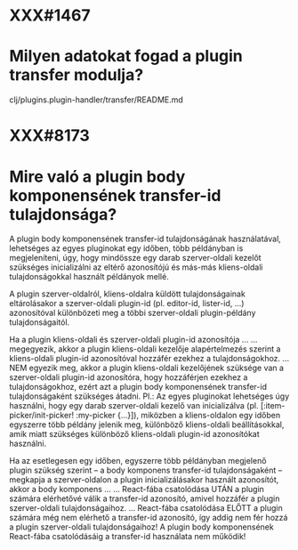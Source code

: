 
# XXX#1467
# Milyen adatokat fogad a plugin transfer modulja?
  clj/plugins.plugin-handler/transfer/README.md



# XXX#8173
# Mire való a plugin body komponensének transfer-id tulajdonsága?
  A plugin body komponensének transfer-id tulajdonságának használatával, lehetséges
  az egyes pluginokat egy időben, több példányban is megjeleníteni, úgy,
  hogy mindössze egy darab szerver-oldali kezelőt szükséges inicializálni
  az eltérő azonosítójú és más-más kliens-oldali tulajdonságokkal használt
  példányok mellé.

  A plugin szerver-oldalról, kliens-oldalra küldött tulajdonságainak eltárolásakor
  a szerver-oldali plugin-id (pl. editor-id, lister-id, ...) azonosítóval különbözeti
  meg a többi szerver-oldali plugin-példány tulajdonságaitól.

  Ha a plugin kliens-oldali és szerver-oldali plugin-id azonosítója ...
  ... megegyezik, akkor a plugin kliens-oldali kezelője alapértelmezés szerint
      a kliens-oldali plugin-id azonosítóval hozzáfér ezekhez a tulajdonságokhoz.
  ... NEM egyezik meg, akkor a plugin kliens-oldali kezelőjének szüksége van
      a szerver-oldali plugin-id azonosítóra, hogy hozzáférjen ezekhez
      a tulajdonságokhoz, ezért azt a plugin body komponensének transfer-id
      tulajdonságaként szükséges átadni.
      Pl.: Az egyes pluginokat lehetséges úgy használni, hogy egy darab szerver-oldali
           kezelő van inicializálva (pl. [:item-picker/init-picker! :my-picker {...}]),
           miközben a kliens-oldalon egy időben egyszerre több példány jelenik meg,
           különböző kliens-oldali beállításokkal, amik miatt szükséges különböző
           kliens-oldali plugin-id azonosítókat használni.

  Ha az esetlegesen egy időben, egyszerre több példányban megjelenő plugin szükség
  szerint – a body komponens transfer-id tulajdonságaként – megkapja a szerver-oldalon
  a plugin inicializálásakor használt azonosítót, akkor a body komponens ...
  ... React-fába csatolódása UTÁN a plugin számára elérhetővé válik a transfer-id
      azonosító, amivel hozzáfér a plugin szerver-oldali tulajdonságaihoz.
  ... React-fába csatolódása ELŐTT a plugin számára még nem elérhető a transfer-id
      azonosító, így addig nem fér hozzá a plugin szerver-oldali tulajdonságaihoz!
      A plugin body komponensének React-fába csatolódásáig a transfer-id használata
      nem működik!
